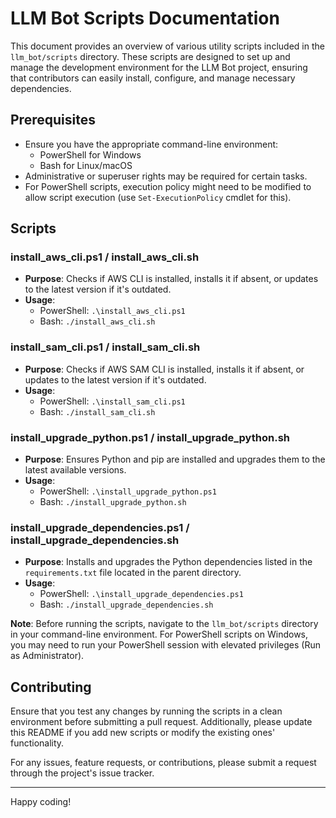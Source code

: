 # LLM Bot Scripts Documentation

This document provides an overview of various utility scripts included in the `llm_bot/scripts` directory. These scripts are designed to set up and manage the development environment for the LLM Bot project, ensuring that contributors can easily install, configure, and manage necessary dependencies.

## Prerequisites

- Ensure you have the appropriate command-line environment:
    - PowerShell for Windows
    - Bash for Linux/macOS
- Administrative or superuser rights may be required for certain tasks.
- For PowerShell scripts, execution policy might need to be modified to allow script execution (use `Set-ExecutionPolicy` cmdlet for this).

## Scripts

### install_aws_cli.ps1 / install_aws_cli.sh

- **Purpose**: Checks if AWS CLI is installed, installs it if absent, or updates to the latest version if it's outdated.
- **Usage**:
    - PowerShell: `.\install_aws_cli.ps1`
    - Bash: `./install_aws_cli.sh`

### install_sam_cli.ps1 / install_sam_cli.sh

- **Purpose**: Checks if AWS SAM CLI is installed, installs it if absent, or updates to the latest version if it's outdated.
- **Usage**:
    - PowerShell: `.\install_sam_cli.ps1`
    - Bash: `./install_sam_cli.sh`

### install_upgrade_python.ps1 / install_upgrade_python.sh

- **Purpose**: Ensures Python and pip are installed and upgrades them to the latest available versions.
- **Usage**:
    - PowerShell: `.\install_upgrade_python.ps1`
    - Bash: `./install_upgrade_python.sh`

### install_upgrade_dependencies.ps1 / install_upgrade_dependencies.sh

- **Purpose**: Installs and upgrades the Python dependencies listed in the `requirements.txt` file located in the parent directory.
- **Usage**:
    - PowerShell: `.\install_upgrade_dependencies.ps1`
    - Bash: `./install_upgrade_dependencies.sh`

**Note**: Before running the scripts, navigate to the `llm_bot/scripts` directory in your command-line environment. For PowerShell scripts on Windows, you may need to run your PowerShell session with elevated privileges (Run as Administrator).

## Contributing

Ensure that you test any changes by running the scripts in a clean environment before submitting a pull request. Additionally, please update this README if you add new scripts or modify the existing ones' functionality.

For any issues, feature requests, or contributions, please submit a request through the project's issue tracker.

---
Happy coding!
